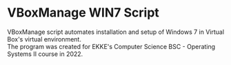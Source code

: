 # VBoxManage WIN7 Script
VBoxManage script automates installation and setup of Windows 7 in Virtual Box's virtual environment.<br>
The program was created for EKKE's Computer Science BSC - Operating Systems II course in 2022.
